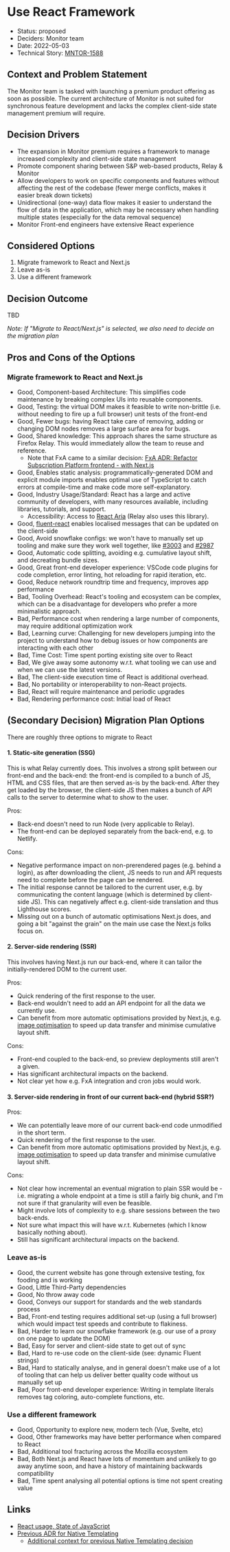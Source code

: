 # Use React Framework

* Status: proposed
* Deciders: Monitor team
* Date: 2022-05-03
* Technical Story: [MNTOR-1588](https://mozilla-hub.atlassian.net/browse/MNTOR-1588)

## Context and Problem Statement

The Monitor team is tasked with launching a premium product offering as soon as possible. The current architecture of Monitor is not suited for synchronous feature development and lacks the complex client-side state management premium will require. 


## Decision Drivers <!-- optional -->

* The expansion in Monitor premium requires a framework to manage increased complexity and client-side state management
* Promote component sharing between S&P web-based products, Relay & Monitor
* Allow developers to work on specific components and features without affecting the rest of the codebase (fewer merge conflicts, makes it easier break down tickets)
* Unidirectional (one-way) data flow makes it easier to understand the flow of data in the application, which may be necessary when handling multiple states (especially for the data removal sequence)
* Monitor Front-end engineers have extensive React experience

## Considered Options

1. Migrate framework to React and Next.js
1. Leave as-is 
1. Use a different framework

## Decision Outcome

TBD

*Note: If "Migrate to React/Next.js" is selected, we also need to decide on the migration plan*

## Pros and Cons of the Options <!-- optional -->

### Migrate framework to React and Next.js

* Good, Component-based Architecture: This simplifies code maintenance by breaking complex UIs into reusable components.
* Good, Testing: the virtual DOM makes it feasible to write non-brittle (i.e. without needing to fire up a full browser) unit tests of the front-end
* Good, Fewer bugs: having React take care of removing, adding or changing DOM nodes removes a large surface area for bugs.
* Good, Shared knowledge: This approach shares the same structure as Firefox Relay. This would immediately allow the team to reuse and reference.
	* Note that FxA came to a similar decision: [FxA ADR: Refactor Subscription Platform frontend - with Next.js](https://github.com/mozilla/fxa/blob/main/docs/adr/0035-refactor-payments-frontend-with-nextjs.md) 
* Good, Enables static analysis: programmatically-generated DOM and explicit module imports enables optimal use of TypeScript to catch errors at compile-time and make code more self-explanatory.
* Good, Industry Usage/Standard: React has a large and active community of developers, with many resources available, including libraries, tutorials, and support.
  * Accessibility: Access to [React Aria](https://react-spectrum.adobe.com/react-aria/) (Relay also uses this library).
* Good, [fluent-react](https://github.com/projectfluent/fluent.js/tree/main/fluent-react) enables localised messages that can be updated on the client-side
* Good, Avoid snowflake configs: we won't have to manually set up tooling and make sure they work well together, like [#3003](https://github.com/mozilla/blurts-server/pull/3003) and [#2987](https://github.com/mozilla/blurts-server/pull/2987)
* Good, Automatic code splitting, avoiding e.g. cumulative layout shift, and decreating bundle sizes.
* Good, Great front-end developer experience: VSCode code plugins for code completion, error linting, hot reloading for rapid iteration, etc. 
* Good, Reduce network roundtrip time and frequency, improves app performance
* Bad, Tooling Overhead: React's tooling and ecosystem can be complex, which can be a disadvantage for developers who prefer a more minimalistic approach.
* Bad, Performance cost when rendering a large number of components, may require additional optimization work
* Bad, Learning curve: Challenging for new developers jumping into the project to understand how to debug issues or how components are interacting with each other
* Bad, Time Cost: Time spent porting existing site over to React
* Bad, We give away some autonomy w.r.t. what tooling we can use and when we can use the latest versions.
* Bad, The client-side execution time of React is additional overhead.
* Bad, No portability or interoperability to non-React projects.
* Bad, React will require maintenance and periodic upgrades
* Bad, Rendering performance cost: Initial load of React 

## (Secondary Decision) Migration Plan Options

There are roughly three options to migrate to React

#### 1. Static-site generation (SSG)

This is what Relay currently does. This involves a strong split between our front-end and the back-end: the front-end is compiled to a bunch of JS, HTML and CSS files, that are then served as-is by the back-end. After they get loaded by the browser, the client-side JS then makes a bunch of API calls to the server to determine what to show to the user.

Pros:
- Back-end doesn't need to run Node (very applicable to Relay).
- The front-end can be deployed separately from the back-end, e.g. to Netlify.

Cons:
- Negative performance impact on non-prerendered pages (e.g. behind a login), as after downloading the client, JS needs to run and API requests need to complete before the page can be rendered.
- The initial response cannot be tailored to the current user, e.g. by communicating the content language (which is determined by client-side JS). This can negatively affect e.g. client-side translation and thus Lighthouse scores.
- Missing out on a bunch of automatic optimisations Next.js does, and going a bit "against the grain" on the main use case the Next.js folks focus on.

#### 2. Server-side rendering (SSR)

This involves having Next.js run our back-end, where it can tailor the initially-rendered DOM to the current user.

Pros:
- Quick rendering of the first response to the user.
- Back-end wouldn't need to add an API endpoint for all the data we currently use.
- Can benefit from more automatic optimisations provided by Next.js, e.g. [image optimisation](https://nextjs.org/docs/pages/building-your-application/optimizing/images) to speed up data transfer and minimise cumulative layout shift.

Cons:
- Front-end coupled to the back-end, so preview deployments still aren't a given.
- Has significant architectural impacts on the backend.
- Not clear yet how e.g. FxA integration and cron jobs would work.

#### 3. Server-side rendering in front of our current back-end (hybrid SSR?)

Pros:
- We can potentially leave more of our current back-end code unmodified in the short term.
- Quick rendering of the first response to the user.
- Can benefit from more automatic optimisations provided by Next.js, e.g. [image optimisation](https://nextjs.org/docs/pages/building-your-application/optimizing/images) to speed up data transfer and minimise cumulative layout shift.

Cons:
- Not clear how incremental an eventual migration to plain SSR would be - i.e. migrating a whole endpoint at a time is still a fairly big chunk, and I'm not sure if that granularity will even be feasible.
- Might involve lots of complexity to e.g. share sessions between the two back-ends.
- Not sure what impact this will have w.r.t. Kubernetes (which I know basically nothing about).
- Still has significant architectural impacts on the backend.



### Leave as-is

* Good, the current website has gone through extensive testing, fox fooding and is working
* Good, Little Third-Party dependencies
* Good, No throw away code
* Good, Conveys our support for standards and the web standards process
* Bad, Front-end testing requires additional set-up (using a full browser) which would impact test speeds and contribute to flakiness.
* Bad, Harder to learn our snowflake framework (e.g. our use of a proxy on one page to update the DOM)
* Bad, Easy for server and client-side state to get out of sync
* Bad, Hard to re-use code on the client-side (see: dynamic Fluent strings)
* Bad, Hard to statically analyse, and in general doesn't make use of a lot of tooling that can help us deliver better quality code without us manually set up
* Bad, Poor front-end developer experience: Writing in template literals removes tag coloring, auto-complete functions, etc.

### Use a different framework

* Good, Opportunity to explore new, modern tech (Vue, Svelte, etc)
* Good, Other frameworks may have better performance when compared to React
* Bad, Additional tool fracturing across the Mozilla ecosystem
* Bad, Both Next.js and React have lots of momentum and unlikely to go away anytime soon, and have a history of maintaining backwards compatibility
* Bad, Time spent analysing all potential options is time not spent creating value

## Links <!-- optional -->

* [React usage, State of JavaScript](https://2022.stateofjs.com/en-US/libraries/front-end-frameworks/)
* [Previous ADR for Native Templating](https://github.com/mozilla/blurts-server/blob/main/docs/adr/0001-native-templating.md)
  * [Additional context for previous Native Templating decision](https://javarome.medium.com/design-noframework-bbc00a02d9b3)